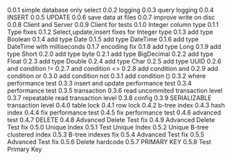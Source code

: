 0.0.1 simple database only select
0.0.2 logging
0.0.3 query logging
0.0.4 INSERT
0.0.5 UPDATE
0.0.6 save data at files
0.0.7 improve write on disc
0.0.8 Client and Server
0.0.9 Client for tests
0.1.0 Integer column type
0.1.1 Type fixes
0.1.2 Select,update,insert fixes for Integer type
0.1.3 add type Boolean
0.1.4 add type Date
0.1.5 add type DateTime
0.1.6 add type DateTime with milliseconds
0.1.7 encoding fix
0.1.8 add type Long
0.1.9 add type Short
0.2.0 add type byte
0.2.1 add type BigDecimal
0.2.2 add type Float
0.2.3 add type Double
0.2.4 add type Char
0.2.5 add type UUID
0.2.6 and condition !=
0.2.7 and condition <>
0.2.8 add condition and
0.2.9 add condition or
0.3.0 add condition not
0.3.1 add condition ()
0.3.2 where performance test
0.3.3 insert and update performance test
0.3.4 performance test
0.3.5 transaction
0.3.6 read uncommited transaction level
0.3.7 repeatable read  transaction level
0.3.8 config
0.3.9 SERIALIZABLE transaction level
0.4.0 table lock
0.4.1 row lock
0.4.2 b-tree index
0.4.3 hash index
0.4.4 fix performance test
0.4.5 fix performance test
0.4.6 advanced test
0.4.7 DELETE
0.4.8 Advanced Delete Test fix
0.4.9 Advanced Delete Test fix
0.5.0 Unique Index
0.5.1 Test Unique Index
0.5.2 Unique B-tree clustered index
0.5.3 B-tree indexes fix
0.5.4 Advanced Test fix
0.5.5 Advanced Test fix
0.5.6 Delete hardcode
0.5.7 PRIMARY KEY
0.5.8 Test Primary Key